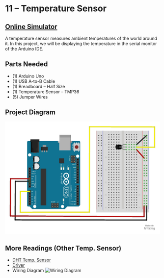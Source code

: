 # 11 – Temperature Sensor
## [Online Simulator](https://www.tinkercad.com/things/2Abjjcxy2yF)

A temperature sensor measures ambient temperatures of the world around it.  In this project, we will be displaying the temperature in the serial monitor of the Arduino IDE.
## Parts Needed
- (1) Arduino Uno
- (1) USB A-to-B Cable
- (1) Breadboard – Half Size
- (1) Temperature Sensor – TMP36
- (5) Jumper Wires
## Project Diagram
![image](../img/11-Temp-Sensor_LARGE.jpg)



## More Readings (Other Temp. Sensor)
- [DHT Temp. Sensor](https://www.adafruit.com/product/385)
- [Driver](https://github.com/ramonidea/Greenhouse-Arduino-GoogleSheetSync/tree/master/Adafruit%20DHT%20Arduino%20Library)
- Wiring Diagram ![Wiring Diagram](http://static.cactus.io/img/hookups/arduino/hookup-arduino-to-dht22-sensor.jpg)
